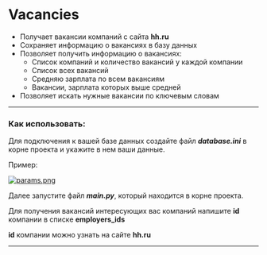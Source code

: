 # Vacancies
+ Получает вакансии компаний с сайта **hh.ru**
+ Сохраняет информацию о вакансиях в базу данных
+ Позволяет получить информацию о вакансиях:
  + Список компаний и количество вакансий у каждой компании
  + Список всех вакансий
  + Средняю зарплата по всем вакансиям
  + Вакансии, зарплата  которых выше средней
+ Позволяет искать нужные вакансии по ключевым словам

___

### Как использовать:
Для подключения к вашей базе данных создайте файл ***database.ini*** в корне проекта
и укажите в нем ваши данные.

Пример:

[![params.png](https://i.postimg.cc/mDmHwhBc/params.png)](https://postimg.cc/bD2rYyG8)

Далее запустите файл ***main.py***, который находится в корне проекта.

Для получения вакансий интересующих вас компаний напишите **id** компании в списке **employers_ids**

**id** компании можно узнать на сайте **hh.ru**

___
